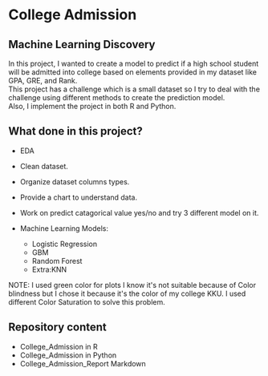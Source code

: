 # College Admission

## Machine Learning Discovery

In this project, I wanted to create a model to predict if a high school student will be admitted into college based on elements provided in my dataset like GPA, GRE, and Rank.<br />
This project has a challenge which is a small dataset so I try to deal with the challenge using different methods to create the prediction model.<br />
Also, I implement the project in both R and Python.<br />

## What done in this project?

- EDA<br />
- Clean dataset.<br />
- Organize dataset columns types.<br />
- Provide a chart to understand data.<br />
- Work on predict catagorical value yes/no and try 3 different model on it.<br />

- Machine Learning Models:<br />
    * Logistic Regression<br />
    * GBM <br />
    * Random Forest <br />
    * Extra:KNN <br />

NOTE: I used green color for plots I know it's not suitable because of Color blindness but I chose it because it's the color of my college KKU. I used different Color Saturation to solve this problem.

## Repository content

* College_Admission in R<br />
* College_Admission in Python<br />
* College_Admission_Report Markdown<br />

